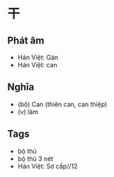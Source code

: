 # 干

## Phát âm
* Hán Việt: Gàn
* Hán Việt: can

## Nghĩa
* (bộ) Can (thiên can, can thiệp)
* (v) làm

## Tags
* bộ thủ
* bộ thủ 3 nét
* Hán Việt: Sơ cấp//12

<script>window.HANZI_FIELD='干';</script>